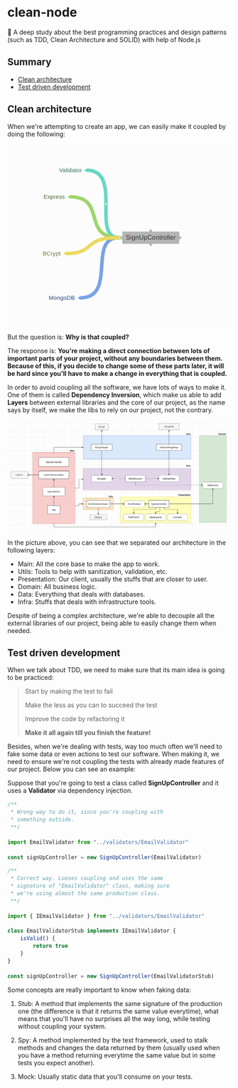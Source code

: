 # clean-node
:shower: A deep study about the best programming practices and design patterns (such as TDD, Clean Architecture and SOLID) with help of Node.js

## Summary

- [ Clean architecture ](#clean-architecture)
- [ Test driven development ](#test-driven-development)

<a name="clean-architecture"></a>

## Clean architecture

When we're attempting to create an app, we can easily make it coupled by doing the following:

<img src="./assets/bad_construction.png">

But the question is: **Why is that coupled?**

The response is: **You're making a direct connection between lots of important parts of your project, without any boundaries between them. Because of this, if you decide to change some of these parts later, it will be hard since you'll have to make a change in everything that is coupled.**

In order to avoid coupling all the software, we have lots of ways to make it. One of them is called **Dependency Inversion**, which make us able to add **Layers** between external libraries and the core of our project, as the name says by itself, we make the libs to rely on our project, not the contrary.

<img src="./assets/good_construction.png">

In the picture above, you can see that we separated our architecture in the following layers:

- Main: All the core base to make the app to work.
- Utils: Tools to help with sanitization, validation, etc.
- Presentation: Our client, usually the stuffs that are closer to user.
- Domain: All business logic.
- Data: Everything that deals with databases.
- Infra: Stuffs that deals with infrastructure tools.

Despite of being a complex architecture, we're able to decouple all the external libraries of our project, being able to easily change them when needed.

<a name="test-driven-development"></a>

## Test driven development

When we talk about TDD, we need to make sure that its main idea is going to be practiced:

> Start by making the test to fail
>
> Make the less as you can to succeed the test
> 
> Improve the code by refactoring it
>
> **Make it all again till you finish the feature!**

Besides, when we're dealing with tests, way too much often we'll need to fake some data or even actions to test our software. When making it, we need to ensure we're not coupling the tests with already made features of our project. Below you can see an example:

Suppose that you're going to test a class called **SignUpController** and it uses a **Validator** via dependency injection.

```ts
/**
 * Wrong way to do it, since you're coupling with
 * something outside.
 **/

import EmailValidator from "../validators/EmailValidator"

const signUpController = new SignUpController(EmailValidator)
```

```ts
/**
 * Correct way. Looses coupling and uses the same
 * signature of "EmailValidator" class, making sure
 * we're using almost the same production class.
 **/

import { IEmailValidator } from "../validators/EmailValidator"

class EmailValidatorStub implements IEmailValidator {
	isValid() {
		return true
	}
}

const signUpController = new SignUpController(EmailValidatorStub)
```

Some concepts are really important to know when faking data:

1. Stub: A method that implements the same signature of the production one (the difference is that it returns the same value everytime), what means that you'll have no surprises all the way long, while testing without coupling your system.

2. Spy: A method implemented by the test framework, used to stalk methods and changes the data returned by them (usually used when you have a method returning everytime the same value but in some tests you expect another).

3. Mock: Usually static data that you'll consume on your tests.